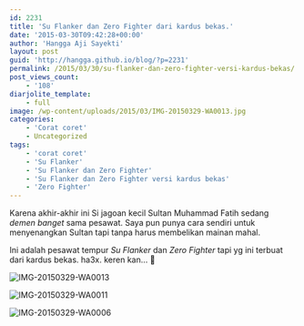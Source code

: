 ```yaml
---
id: 2231
title: 'Su Flanker dan Zero Fighter dari kardus bekas.'
date: '2015-03-30T09:42:28+00:00'
author: 'Hangga Aji Sayekti'
layout: post
guid: 'http://hangga.github.io/blog/?p=2231'
permalink: /2015/03/30/su-flanker-dan-zero-fighter-versi-kardus-bekas/
post_views_count:
    - '108'
diarjolite_template:
    - full
image: /wp-content/uploads/2015/03/IMG-20150329-WA0013.jpg
categories:
    - 'Corat coret'
    - Uncategorized
tags:
    - 'corat coret'
    - 'Su Flanker'
    - 'Su Flanker dan Zero Fighter'
    - 'Su Flanker dan Zero Fighter versi kardus bekas'
    - 'Zero Fighter'
---
```


Karena akhir-akhir ini Si jagoan kecil Sultan Muhammad Fatih sedang *demen banget* sama pesawat. Saya pun punya cara sendiri untuk menyenangkan Sultan tapi tanpa harus membelikan mainan mahal.

Ini adalah pesawat tempur *Su Flanker* dan *Zero Fighter* tapi yg ini terbuat dari kardus bekas. ha3x. keren kan… 🙂

![IMG-20150329-WA0013](http://hangga.github.io/blog/wp-content/uploads/2015/03/IMG-20150329-WA0013-1024x768.jpg)

![IMG-20150329-WA0011](http://hangga.github.io/blog/wp-content/uploads/2015/03/IMG-20150329-WA0011-1024x768.jpg)

![IMG-20150329-WA0006](http://hangga.github.io/blog/wp-content/uploads/2015/03/IMG-20150329-WA0006-1024x768.jpg)